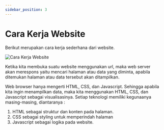 ```yaml
---
sidebar_position: 3
---
```


# Cara Kerja Website

Berikut merupakan cara kerja sederhana dari website.

![Cara Kerja Website](/img/web-basic.png)

Ketika kita membuka suatu website menggunakan url, maka web server akan merespons yaitu mencari halaman atau data yang
diminta, apabila ditemukan halaman atau data tersebut akan ditampilkan.

Web browser hanya mengerti HTML, CSS, dan Javascript. Sehingga apabila kita ingin menampilkan data, maka kita
menggunakan HTML, CSS, dan Javascript sebagai visualisasinya. Setiap teknologi memiliki kegunaanya masing-masing,
diantaranya :

1. HTML sebagai struktur dan konten pada halaman.
2. CSS sebagai styling untuk memperindah halaman
3. Javascript sebagai logika pada website.
